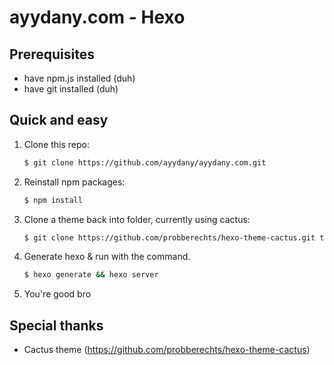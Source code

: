 # ayydany.com - Hexo

## Prerequisites

- have npm.js installed (duh)
- have git installed (duh)

## Quick and easy

1. Clone this repo:

    ```sh
    $ git clone https://github.com/ayydany/ayydany.com.git
    ```

2. Reinstall npm packages:

    ```sh
    $ npm install
    ```

3. Clone a theme back into folder, currently using cactus:

    ```sh
    $ git clone https://github.com/probberechts/hexo-theme-cactus.git themes/cactus
    ```

4. Generate hexo & run with the command.

    ```sh
    $ hexo generate && hexo server
    ```

5. You're good bro

## Special thanks

- Cactus theme (https://github.com/probberechts/hexo-theme-cactus)
